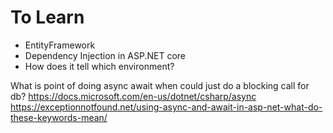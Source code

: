 ﻿# To Learn
- EntityFramework
- Dependency Injection in ASP.NET core
- How does it tell which environment?

What is point of doing async await when could just do a blocking call for db?
https://docs.microsoft.com/en-us/dotnet/csharp/async
https://exceptionnotfound.net/using-async-and-await-in-asp-net-what-do-these-keywords-mean/